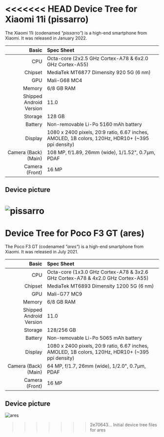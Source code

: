 
<<<<<<< HEAD
Device Tree for Xiaomi 11i (pissarro)
==========================================

The Xiaomi 11i (codenamed _"pissarro"_) is a high-end smartphone from Xiaomi.
It was released in January 2022.

| Basic                   | Spec Sheet                                                                                                                     |
| -----------------------:|:------------------------------------------------------------------------------------------------------------------------------ |
| CPU                     | Octa-core (2x2.5 GHz Cortex-A78 & 6x2.0 GHz Cortex-A55)                                                                        |
| Chipset                 | MediaTek MT6877 Dimensity 920 5G (6 nm)                                                                                       |
| GPU                     | Mali-G68 MC4                                                                                                                   |
| Memory                  | 6/8 GB RAM                                                                                                                     |
| Shipped Android Version | 11.0                                                                                                                           |
| Storage                 | 128 GB                                                                                                                     |
| Battery                 | Non-removable Li-Po 5160 mAh battery                                                                                           |
| Display                 | 1080 x 2400 pixels, 20:9 ratio, 6.67 inches, AMOLED, 1B colors, 120Hz, HDR10+ (~395 ppi density)                               |
| Camera (Back)(Main)     | 108 MP, f/1.89, 26mm (wide), 1/1.52", 0.7µm, PDAF                                                                                 |
| Camera (Front)          | 16 MP                                                                                                                          |

## Device picture
![pissarro](https://i02.appmifile.com/829_operator_in/06/01/2022/b0a78c33f8b6ecb400465151922b1557!800x800!85.png)
=======
Device Tree for Poco F3 GT (ares)
==========================================

The Poco F3 GT (codenamed _"ares"_) is a high-end smartphone from Xiaomi.
It was released in July 2021.

| Basic                   | Spec Sheet                                                                                                                     |
| -----------------------:|:------------------------------------------------------------------------------------------------------------------------------ |
| CPU                     | Octa-core (1x3.0 GHz Cortex-A78 & 3x2.6 GHz Cortex-A78 & 4x2.0 GHz Cortex-A55)                                                 |
| Chipset                 | MediaTek MT6893 Dimensity 1200 5G (6 nm)                                                                                       |
| GPU                     | Mali-G77 MC9                                                                                                                   |
| Memory                  | 6/8 GB RAM                                                                                                                     |
| Shipped Android Version | 11.0                                                                                                                           |
| Storage                 | 128/256 GB                                                                                                                     |
| Battery                 | Non-removable Li-Po 5065 mAh battery                                                                                           |
| Display                 | 1080 x 2400 pixels, 20:9 ratio, 6.67 inches, AMOLED, 1B colors, 120Hz, HDR10+ (~395 ppi density)                               |
| Camera (Back)(Main)     | 64 MP, f/1.7, 26mm (wide), 1/2.0", 0.7µm, PDAF                                                                                 |
| Camera (Front)          | 16 MP                                                                                                                          |

## Device picture
![ares](https://www.91-img.com/gallery_images_uploads/5/4/5455bdfbb10e045ef843a853969dc514df389e3e.jpg)
>>>>>>> 2e70643... Initial device tree files for ares
